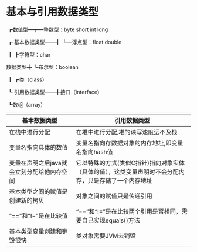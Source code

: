 # 基本与引用数据类型

​                                               ┏数值型━┳━整数型：byte short int long

​                ┏ 基本数据类型━━┫              ┗━浮点型：float double

​                ┃                             ┣字符型：char

数据类型╋                              ┗布尔型：boolean

​                ┃                             ┏类（class）

​                ┗ 引用数据类型━━╋接口（interface）

​                                               ┗数组（array）



| 基本数据类型                               | 引用数据类型                                                 |
| ------------------------------------------ | ------------------------------------------------------------ |
| 在栈中进行分配                             | 在堆中进行分配,堆的读写速度远不及栈                          |
| 变量名指向具体的数值                       | 变量名指向存数据对象的内存地址,即变量名指向hash值            |
| 变量在声明之后java就会立刻分配给他内存空间 | 它以特殊的方式(类似C指针)指向对象实体（具体的值），这类变量声明时不会分配内存，只是存储了一个内存地址 |
| 基本类型之间的赋值是创建新的拷贝           | 对象之间的赋值只是传递引用                                   |
| “==”和“!=”是在比较值                       | “==”和“!=”是在比较两个引用是否相同，需要自己实现equals()方法 |
| 基本类型变量创建和销毁很快                 | 类对象需要JVM去销毁                                          |